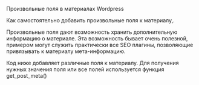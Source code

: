 Произвольные поля в материалах Wordpress

Как самостоятельно добавить произвольные поля к материалу,.

Произвольные поля дают возможность хранить дополнительную информацию о материале. Эта возможность бывает очень полезной, примером могут служить практически все SEO плагины, позволяющие привязывать к материалу мета-информацию.

Код ниже добавляет различные поля к материалу. Для получения нужных значения поля или все полей используется функция get_post_meta()
